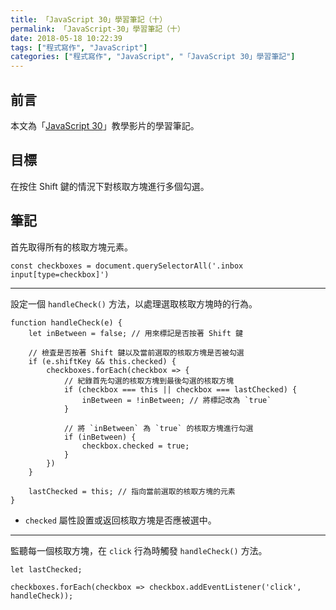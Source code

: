 ```yaml
---
title: 「JavaScript 30」學習筆記（十）
permalink: 「JavaScript-30」學習筆記（十）
date: 2018-05-18 10:22:39
tags: ["程式寫作", "JavaScript"]
categories: ["程式寫作", "JavaScript", "「JavaScript 30」學習筆記"]
---
```


## 前言

本文為「[JavaScript 30](https://javascript30.com/)」教學影片的學習筆記。

## 目標

在按住 Shift 鍵的情況下對核取方塊進行多個勾選。

## 筆記

首先取得所有的核取方塊元素。

```JS
const checkboxes = document.querySelectorAll('.inbox input[type=checkbox]')
```

---

設定一個 `handleCheck()` 方法，以處理選取核取方塊時的行為。

```JS
function handleCheck(e) {
    let inBetween = false; // 用來標記是否按著 Shift 鍵

    // 檢査是否按著 Shift 鍵以及當前選取的核取方塊是否被勾選
    if (e.shiftKey && this.checked) {
        checkboxes.forEach(checkbox => {
            // 紀錄首先勾選的核取方塊到最後勾選的核取方塊
            if (checkbox === this || checkbox === lastChecked) {
                inBetween = !inBetween; // 將標記改為 `true`
            }

            // 將 `inBetween` 為 `true` 的核取方塊進行勾選
            if (inBetween) {
                checkbox.checked = true;
            }
        })
    }

    lastChecked = this; // 指向當前選取的核取方塊的元素
}
```

- `checked` 屬性設置或返回核取方塊是否應被選中。

---

監聽每一個核取方塊，在 `click` 行為時觸發 `handleCheck()` 方法。

```JS
let lastChecked;

checkboxes.forEach(checkbox => checkbox.addEventListener('click', handleCheck));
```
